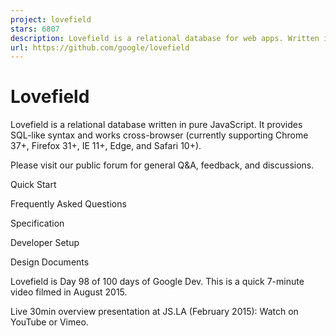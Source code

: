 ```yaml
---
project: lovefield
stars: 6807
description: Lovefield is a relational database for web apps. Written in JavaScript, works cross-browser. Provides SQL-like APIs that are fast, safe, and easy to use.
url: https://github.com/google/lovefield
---
```


Lovefield
=========

Lovefield is a relational database written in pure JavaScript. It provides SQL-like syntax and works cross-browser (currently supporting Chrome 37+, Firefox 31+, IE 11+, Edge, and Safari 10+).

Please visit our public forum for general Q&A, feedback, and discussions.

Quick Start

Frequently Asked Questions

Specification

Developer Setup

Design Documents

Lovefield is Day 98 of 100 days of Google Dev. This is a quick 7-minute video filmed in August 2015.

Live 30min overview presentation at JS.LA (February 2015): Watch on YouTube or Vimeo.
